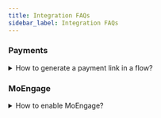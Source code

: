 ```yaml
--- 
title: Integration FAQs 
sidebar_label: Integration FAQs 
---
```


### Payments  

<details>
  <summary>How to generate a payment link in a flow?</summary>

  1. Go to **Automation Build** and build a flow for your use case.  
  2. At the point in the conversation where you want to display the payment link, add the **Integrations** node.  
     - Drag the node connector and navigate to **Integrations**.
     - Select the payment gateway you've integrated.
  3. In the integrations node, fill in the following fields:
     - **Account name:** Choose the payment gateway account.  
       If you have only one account, it will be auto-populated. If you have multiple, the first one added is selected by default.
     - **Action:** Select **Generate Payment Link**.
  4. Fill in the corresponding fields as per your integration setup.
  5. Store the JSON response from the payment node in a variable and [display the API response](https://docs.yellow.ai/docs/platform_concepts/studio/api/add-api-apinode#display-api-response) in a [message node](https://docs.yellow.ai/docs/platform_concepts/studio/build/nodes/message-nodes1/message-nodes) so users can click the link and proceed with the payment.

</details>


### MoEngage  

<details>  
<summary> How to enable MoEngage? </summary>  
<div>  
The MoEngage integration is a gated feature and can be enabled based on your request. To enable MoEngage, you can reach out to our support team at <strong>support@yellow.ai</strong> for assistance.  
</div>  
</details>
